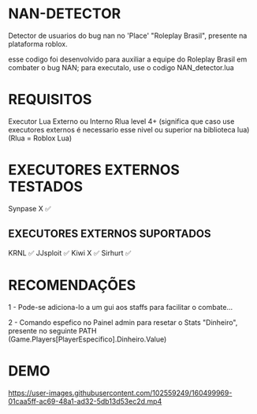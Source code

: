 # NAN-DETECTOR
Detector de usuarios do bug nan no 'Place' "Roleplay Brasil", presente na plataforma roblox.

esse codigo foi desenvolvido para auxiliar a equipe do Roleplay Brasil em combater o bug NAN;
para executalo, use o codigo NAN_detector.lua

# REQUISITOS
Executor Lua Externo ou Interno
Rlua level 4+ (significa que caso use executores externos é necessario esse nivel ou superior na biblioteca lua)(Rlua = Roblox Lua)

# EXECUTORES EXTERNOS TESTADOS
Synpase X ✅

## EXECUTORES EXTERNOS SUPORTADOS
KRNL ✅
JJsploit ✅
Kiwi X ✅
Sirhurt ✅



# RECOMENDAÇÕES
1 - Pode-se adiciona-lo a um gui aos staffs  para facilitar o combate...

2 - Comando espefico no Painel admin para resetar o Stats "Dinheiro", presente no seguinte PATH (Game.Players[PlayerEspecifico].Dinheiro.Value)



# DEMO
https://user-images.githubusercontent.com/102559249/160499969-01caa5ff-ac69-48a1-ad32-5db13d53ec2d.mp4

